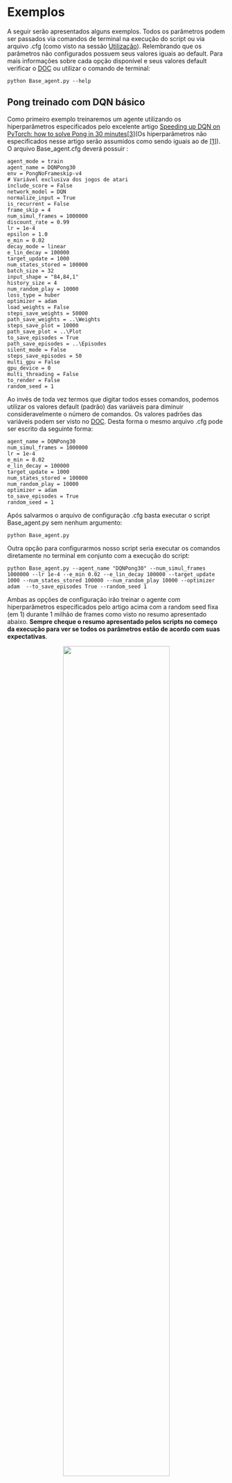 # Exemplos
A seguir serão apresentados alguns exemplos. Todos os parâmetros podem ser passados via comandos de terminal na execução do script ou via arquivo .cfg (como visto na sessão [Utilização](https://github.com/Leonardo-Viana/Reinforcement-Learning#utiliza%C3%A7%C3%A3o)). Relembrando que os parâmetros não configurados possuem seus valores iguais ao default. Para mais informações sobre cada opção disponível e seus valores default verificar o [DOC](/docs/ptbr/doc_ptbr.md) ou utilizar o comando de terminal:
````
python Base_agent.py --help
````
## Pong treinado com DQN básico
Como primeiro exemplo treinaremos um agente utilizando os hiperparâmetros especificados pelo excelente artigo [Speeding up DQN on PyTorch: how to solve Pong in 30 minutes](https://medium.com/mlreview/speeding-up-dqn-on-pytorch-solving-pong-in-30-minutes-81a1bd2dff55)[[3]](https://github.com/Leonardo-Viana/Reinforcement-Learning/blob/master/README.md#[3])(Os hiperparâmetros não especificados nesse artigo serão assumidos como sendo iguais ao de [[1]](https://github.com/Leonardo-Viana/Reinforcement-Learning/blob/master/README.md#[1])). O arquivo Base_agent.cfg deverá possuir :
```
agent_mode = train
agent_name = DQNPong30
env = PongNoFrameskip-v4
# Variável exclusiva dos jogos de atari
include_score = False
network_model = DQN
normalize_input = True
is_recurrent = False
frame_skip = 4
num_simul_frames = 1000000
discount_rate = 0.99
lr = 1e-4
epsilon = 1.0
e_min = 0.02
decay_mode = linear
e_lin_decay = 100000
target_update = 1000
num_states_stored = 100000
batch_size = 32
input_shape = "84,84,1"
history_size = 4
num_random_play = 10000
loss_type = huber
optimizer = adam
load_weights = False
steps_save_weights = 50000
path_save_weights = ..\Weights
steps_save_plot = 10000
path_save_plot = ..\Plot
to_save_episodes = True
path_save_episodes = ..\Episodes
silent_mode = False
steps_save_episodes = 50
multi_gpu = False
gpu_device = 0
multi_threading = False
to_render = False
random_seed = 1
```
Ao invés de toda vez termos que digitar todos esses comandos, podemos utilizar os valores default (padrão) das variáveis para diminuir consideravelmente o número de comandos. Os valores padrões das variáveis podem ser visto no [DOC](/docs/ptbr/doc_ptbr.md). Desta forma o mesmo arquivo .cfg pode ser escrito da seguinte forma:
```
agent_name = DQNPong30
num_simul_frames = 1000000
lr = 1e-4
e_min = 0.02
e_lin_decay = 100000
target_update = 1000
num_states_stored = 100000
num_random_play = 10000
optimizer = adam
to_save_episodes = True
random_seed = 1
```
Após salvarmos o arquivo de configuração .cfg basta executar o script Base_agent.py sem nenhum argumento:
````
python Base_agent.py
````
Outra opção para configurarmos nosso script seria executar os comandos diretamente no terminal em conjunto com a execução do script:
````
python Base_agent.py --agent_name "DQNPong30" --num_simul_frames 1000000 --lr 1e-4 --e_min 0.02 --e_lin_decay 100000 --target_update 1000 --num_states_stored 100000 --num_random_play 10000 --optimizer adam  --to_save_episodes True --random_seed 1
````
Ambas as opções de configuração irão treinar o agente com hiperparâmetros especificados pelo artigo acima com a random seed fixa (em 1) durante 1 milhão de frames como visto no resumo apresentado abaixo. **Sempre cheque o resumo apresentado pelos scripts no começo da execução para ver se todos os parâmetros estão de acordo com suas expectativas**.

<p align="center">
 <img src="https://raw.githubusercontent.com/Leonardo-Viana/Reinforcement-Learning/master/docs/images/summary-pong30.png" height="70%" width="70%">
</p>

## Treinamento de um agente dentro do VizDoom 
Esse repositório possui em suas dependencias dois mapas para o jogo Doom, **labyrinth e labyrinth_test**, que possuem como objetivo ensinar o agente a navegação tridimensional (mais detalhes sobre esses mapas no tópico [Mapas de Doom]). Para treinar o agente na fase labyrinth utilizando a arquitetura de rede neural DRQN (proposta inicialmente em [Deep recurrent q-learning for partially observable mdps](https://arxiv.org/abs/1507.06527)[[2]](https://github.com/Leonardo-Viana/Reinforcement-Learning/blob/master/README.md#[2])) podemos utilizar os seguintes comandos no arquivo .cfg:
````
env = Doom
config_file_path = ../DoomScenarios/labyrinth.cfg
agent_name = grayh4-LSTM
network_model = DRQN
is_recurrent = True
optimizer = adam
lr = 1e-4
num_random_play = 50000
num_states_stored = 250000
e_lin_decay = 250000
num_simul_frames = 5000000
steps_save_weights = 50000
to_save_episodes = True
steps_save_episodes = 100
multi_threading = True
````
Após salvarmos o arquivo de configuração .cfg basta executar o script Base_agent.py sem nenhum argumento:
````
python Base_agent.py
````
Outra opção para configurarmos nosso script seria executar os comandos diretamente no terminal em conjunto com a execução do script:
````
python Base_agent.py --env Doom --agent_name grayh4-LSTM --config_file_path ../DoomScenarios/labyrinth_test.cfg --network_model DRQN --is_recurrent True --optimizer adam --lr 1e-4 --num_random_play 50000 --num_states_stored 250000 --e_lin_decay 250000 --num_simul_frames 5000000 --steps_save_weights 50000 --to_save_episodes True --steps_save_episodes 100 --multi_threading True
````
O seguinte script irá treinar o agente nomeado de "grayh4-LSTM" na fase labyrinth com a arquitetura de rede neural DRQN (com camadas recorrentes do tipo LSTM) ao longo de 5 milhões de frames. Essa simulação toma vantagem do modo [multi-threading](https://github.com/Leonardo-Viana/Reinforcement-Learning#performance) para deixar a treinamento mais rápido. O resumo da simulação pode ser visto na imagem abaixo.
<p align="center">
 <img src="https://raw.githubusercontent.com/Leonardo-Viana/Reinforcement-Learning/master/docs/images/summary-doomDRQN.png" height="70%" width="70%">
</p>

## Testando um agente treinado
O script Base_agent.py possui dois modos de execução treinamento (**train**) ou teste (**test**). O modo de treinamento é o default no qual o agente é treinado utilizando a premissa do reinforcement learning. Já no modo teste, a maioria dos hiperparâmetros de aprendizado são ignorados, o objetivo deste modo é o teste de um agente treinado. Para o script executar corretamente é necessário especificar qual a arquitetura de rede neural usada no treinamento. A seguir vemos um exemplo para o arquivo .cfg para o teste de um agente treinado com o DRQN (os pesos treinados desta simulação encontram-se neste repositório) com o jogo sendo renderizado:

````
agent_mode = test
env = Doom
config_file_path = ../DoomScenarios/labyrinth.cfg
network_model = DRQN
is_recurrent = True
input_shape = "84,84,1"
history_size = 4
load_weights = True
weights_load_path = ../Weights/Pretrained/Doom/Labyrinth/grayh4-LSTM-weights-Doom-labyrinth-5000000.h5
agent_name = doomh4-lstm-test
to_render = True
to_save_states = False
````
Após salvarmos o arquivo de configuração .cfg basta executar o script Base_agent.py sem nenhum argumento:
````
python Base_agent.py
````
Outra opção para configurarmos nosso script seria executar os comandos diretamente no terminal em conjunto com a execução do script:
````
python Base_agent.py --agent_mode test --env Doom --config_file_path ../DoomScenarios/labyrinth.cfg --network_model DRQN --is_recurrent True --input_shape "84,84,1" --history_size 4 --load_weights True --weights_load_path ../Weights/Pretrained/Doom/Labyrinth/grayh4-LSTM-weights-Doom-labyrinth-5000000.h5 --agent_name doomh4-lstm-test --to_render True --to_save_states False
````

O resumo da simulação pode ser visto na imagem abaixo.
<p align="center">
 <img src="https://raw.githubusercontent.com/Leonardo-Viana/Reinforcement-Learning/master/docs/images/summary-doomDRQN-test.png" height="70%" width="70%">
</p>

## Transfer Learning
Utilizando das opções de configuração possíveis para os scripts nesse repositório, podemos aplicar a técnica de transfer learning. Ou seja, podemos carregar um agente treinado em um ambiente e ver em quanto tempo o mesmo domina um novo ambiente. A seguir temos um exemplo de um agente treinado na fase labyrinth, aprendendo a navegar em outra fase a labyrinth_test com configurações de aprendizado bem mais rígidas.

```
agent_mode = train
env = Doom
agent_name = grayh4-LSTM
network_model = DRQN
is_recurrent = True
load_weights = True
weights_load_path = ../Weights/Pretrained/Doom/Labyrinth/grayh4-LSTM-weights-Doom-labyrinth-5000000.h5
config_file_path = ../DoomScenarios/labyrinth_test.cfg
optimizer = adam
lr = 1e-4
num_random_play = 0
epsilon = 0.05
num_states_stored = 50000
num_simul_frames = 500000
steps_save_weights = 50000
history_size = 4
to_save_episodes = True
steps_save_episodes = 100
multi_threading = True
```
Após salvarmos o arquivo de configuração .cfg basta executar o script Base_agent.py sem nenhum argumento:
````
python Base_agent.py
````
Outra opção para configurarmos nosso script seria executar os comandos diretamente no terminal em conjunto com a execução do script:
````
python Base_agent.py --agent_mode train --env Doom --agent_name grayh4-LSTM --network_model DRQN --is_recurrent True --load_weights True --weights_load_path ../Weights/Pretrained/Doom/Labyrinth/grayh4-LSTM-weights-Doom-labyrinth-5000000.h5 --config_file_path ../DoomScenarios/labyrinth_test.cfg --optimizer adam --lr 1e-4 --num_random_play 0 --epsilon 0.05 --num_states_stored 50000 --num_simul_frames 500000 --steps_save_weights 50000 --history_size 4 --to_save_episodes True --steps_save_episodes 100 --multi_threading True 
````
O resumo da simulação pode ser visto na imagem abaixo.
<p align="center">
 <img src="https://raw.githubusercontent.com/Leonardo-Viana/Reinforcement-Learning/master/docs/images/summary-doomDRQN-transfer.png" height="70%" width="70%">
</p>


